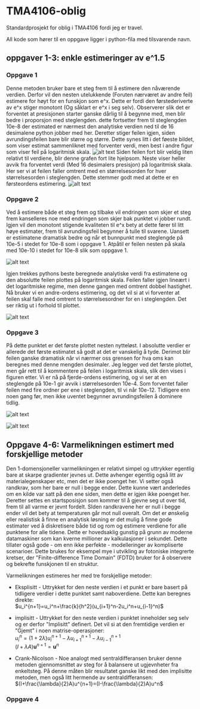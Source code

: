 # TMA4106-oblig
Standardprosjekt for oblig i TMA4106 fordi jeg er travel.

All kode som hører til en oppgave ligger i python-fila med tilsvarende navn.

## oppgaver 1-3: enkle estimeringer av e^1.5

### Oppgave 1

Denne metoden bruker bare et steg frem til å estimere den nåværende verdien. Derfor vil den nesten utelukkende (Foruten nærværet av andre feil) estimere for høyt for en funskjon som e^x. Dette er fordi den førstederiverte av e^x stiger monotont (Og såklart er e^x i seg selv).
Observerer slik det er forventet at presisjonen starter ganske dårlig til å begynne med, men blir bedre i proporsjon med steglengden. dette fortsetter frem til steglengden 10e-8 der estimated er nærmest den analytiske verdien ned til de 16 desimalene python jobber med her. Deretter stiger feilen igjen, siden avrundingsfeilen bare blir større og større. Dette synes litt i det føeste bildet, som viser estimat sammenliknet med forventer verdi, men best i andre figur som viser feil på logaritmisk skala.
![alt text](https://github.com/SimonEideHubs/TMA4106-oblig/blob/master/oppg1_1.png?raw=true)
Siden feilen fort blir veldig liten relativt til verdiene, blir denne grafen fort lite hjelpsom. Neste viser heller avvik fra forventet verdi (Med 16 desimalers presisjon) på logaritmisk skala. Her ser vi at feilen faller omtrent med en størrelsesorden for hver størrelsesorden i steglengden. Dette stemmer godt med at dette er en førsteordens estimering.
![alt text](https://github.com/SimonEideHubs/TMA4106-oblig/blob/master/oppg1_2.png?raw=true)


### Oppgave 2

Ved å estimere både et steg frem og tilbake vil endringen som skjer et steg frem kanselleres noe med endringen som skjer bak punktet vi jobber rundt. Igjen vil den monotont stigende kvaliteten til e^x bety at dette fører til litt høye estimater, frem til avrundingsfeil begynner å tulle til svarene. Uansett er estiimatene dramatisk bedre og når et bunnpunkt med steglengde på 10e-5 i stedet for 10e-8 som i oppgave 1. Atpåtil er feilen nesten på skala med 10e-10 i stedet for 10e-8 slik som oppgave 1.

![alt text](https://github.com/SimonEideHubs/TMA4106-oblig/blob/master/oppg2_1.png?raw=true)

Igjen trekkes pythons beste beregnede analytiske verdi fra estimatene og den absolutte feilen plottes på logaritmisk skala. Feilen faller igjen lineært i det logaritmiske regime, men denne gangen med omtrent dobbel hastighet. Nå bruker vi en andre-ordens estimering, og det vil si at vi forventer at feilen skal falle med omtrent to størrelsesordner for en i steglengden. Det ser riktig ut i forhold til plottet.

![alt text](https://github.com/SimonEideHubs/TMA4106-oblig/blob/master/oppg2_2.png?raw=true)

### Oppgave 3

På dette punktet er det første plottet nesten nytteløst. I absolutte verdier er allerede det første estimatet så godt at det er vanskelig å tyde. Derimot blir feilen ganske dramatisk når vi nærmer oss grensen for hva oms kan beregnes med denne mengden desimaler. Jeg legger ved det første plottet, men går rett til å kommentere på feilen i logaritmisk skala, slik den vises i figuren etter. Vi er nå på fjerde-ordens estimering, og vi ser at en steglengde på 10e-1 gir avvik i størrelsesorden 10e-4. Som forventet faller feilen med fire ordner per ene i steglengden, til vi når 10e-12. Tidligere enn noen gang før, men ikke uventet begynner avrundingsfeilen å dominere tidlig.

![alt text](https://github.com/SimonEideHubs/TMA4106-oblig/blob/master/oppg3_1.png?raw=true)

![alt text](https://github.com/SimonEideHubs/TMA4106-oblig/blob/master/oppg3_2.png?raw=true)

## Oppgave 4-6: Varmelikningen estimert med forskjellige metoder

Den 1-domensjoneller varmelikningen er relativt simpel og uttrykker egentlig bare at skarpe gradienter jevnes ut. Dette avhenger egentlig også litt av materialegenskaper etc, men det er ikke poenget her. Vi setter også randkrav, som her bare er null i begge ender. Dette kunne vært anderledes om en kilde var satt på den ene siden, men dette er igjen ikke poenget her. Deretter settes en startsposisjon som kommer til å gjevne seg ut over tid, frem til all varme er jevnt fordelt. SIden randkravene her er null i begge ender vil det bety at temperaturen går mot null overalt. Om det er ønskelig eller realistisk å finne en analytisk løsning er det mulig å finne gode estimater ved å diskretisere både tid og rom og estimere verdiene for alle punktene for alle tidene. Dette er hovedsaklig gunstig på grunn av moderne datamaskiner som kan kverne millioner av kalkulasjoner i sekundet. Dette tillater også gode - om enn ikke perfekte - modelleringer av kompliserte scenarioer. Dette brukes for eksempel mye i utvikling av fotoniske integrerte kretser, der "Finite-difference Time Domain" (FDTD) bruker for å observere og bekrefte funskjonen til en struktur. 

Varmelikningen estimeres her med tre forskjellige metoder:
- Eksplisitt - Uttrykket for den neste verdien i et punkt er bare basert på tidligere verdier i dette punktet samt naboverdiene. Dette kan beregnes direkte: \
    $u_i^{n+1}=u_i^n+\frac{k}{h^2}(u_{i+1}^n-2u_i^n+u_{i-1}^n)$
  
- implisitt - Uttrykket for den neste verdien i punktet inneholder seg selv og er derfor "Implisitt" definert. Det vil si at den fremtidige verdien er "Gjemt" i noen matrise-operasjoner: \
    $u_i^n = \left(1+2\lambda\right)u_i^{n+1}-\lambda u_{i+1}^{n+1}-\lambda u_{i-1}^{n+1}$ \
    $(I+\lambda A)\mathbf{u}^{n+1}=\mathbf{u}^n$
  
- Crank-Nicolson - Noe analogt med sentraldifferansen bruker denne metoden gjennomsnittet av steg for å balansere ut ugjevnheter fra enkeltsteg. På denne måten blir resultatet ganske likt med den implisitte metoden, men også       litt hermende av sentraldifferansen: \
    $(I+\frac{\lambda}{2}A)u^{n+1}=(I-\frac{\lambda}{2}A)u^n$



### Oppgave 4

